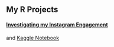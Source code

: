 ## My R Projects

#### [Investigating my Instagram Engagement](https://github.com/Osamaex/Data-Analysis-with-R/blob/main/Instagram_Engagement.R)
and [Kaggle Notebook](https://www.kaggle.com/code/osamasarm/case-study-instagram-engagement)
